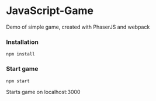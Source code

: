 # JavaScript-Game
Demo of simple game, created with PhaserJS and webpack

### Installation
`npm install`

### Start game
`npm start`

Starts game on localhost:3000
